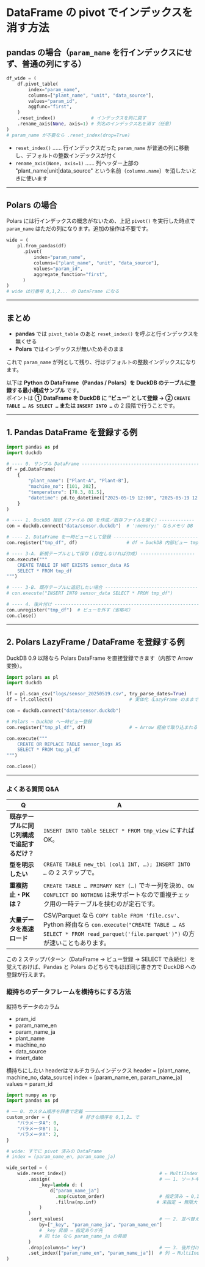 # DataFrame の pivot でインデックスを消す方法

## pandas の場合（`param_name` を行インデックスにせず、普通の列にする）

```python
df_wide = (
    df.pivot_table(
        index="param_name",
        columns=["plant_name", "unit", "data_source"],
        values="param_id",
        aggfunc="first",
    )
    .reset_index()             # インデックスを列に戻す
    .rename_axis(None, axis=1) # 列名のインデックス名を消す（任意）
)
# param_name が不要なら .reset_index(drop=True)
```

- `reset_index()` …… 行インデックスだった `param_name` が普通の列に移動し、デフォルトの整数インデックスが付く
- `rename_axis(None, axis=1)` …… 列ヘッダー上部の "plant_name|unit|data_source" という名前（`columns.name`）を消したいときに使います

---

## Polars の場合

Polars には行インデックスの概念がないため、上記 `pivot()` を実行した時点で `param_name` はただの列になります。追加の操作は不要です。

```python
wide = (
    pl.from_pandas(df)
      .pivot(
          index="param_name",
          columns=["plant_name", "unit", "data_source"],
          values="param_id",
          aggregate_function="first",
      )
)
# wide は行番号 0,1,2... の DataFrame になる
```

---

## まとめ

- **pandas** では `pivot_table` のあと `reset_index()` を呼ぶと行インデックスを無くせる
- **Polars** ではインデックスが無いためそのまま

これで `param_name` が列として残り、行はデフォルトの整数インデックスになります。



以下は **Python の DataFrame（Pandas / Polars）を DuckDB のテーブルに登録する最小構成サンプル** です。  
ポイントは **① DataFrame を DuckDB に “ビュー” として登録 → ② `CREATE TABLE … AS SELECT …` または `INSERT INTO …`** の 2 段階で行うことです。

---

## 1. Pandas DataFrame を登録する例

```python
import pandas as pd
import duckdb

# ---- 0. サンプル DataFrame -------------------------------------------------
df = pd.DataFrame(
    {
        "plant_name": ["Plant-A", "Plant-B"],
        "machine_no": [101, 202],
        "temperature": [78.3, 81.5],
        "datetime": pd.to_datetime(["2025-05-19 12:00", "2025-05-19 12:05"]),
    }
)

# ---- 1. DuckDB 接続（ファイル DB を作成／既存ファイルを開く）-------------
con = duckdb.connect("data/sensor.duckdb")  # ':memory:' ならメモリ DB

# ---- 2. DataFrame を一時ビューとして登録 -------------------------------
con.register("tmp_df", df)                  # df → DuckDB 内部ビュー tmp_df

# ---- 3-A. 新規テーブルとして保存 (存在しなければ作成) --------------------
con.execute("""
    CREATE TABLE IF NOT EXISTS sensor_data AS
    SELECT * FROM tmp_df
""")

# ---- 3-B. 既存テーブルに追記したい場合 ------------------------------------
# con.execute("INSERT INTO sensor_data SELECT * FROM tmp_df")

# ---- 4. 後片付け ----------------------------------------------------------
con.unregister("tmp_df")  # ビューを外す（省略可）
con.close()
```

---

## 2. Polars LazyFrame / DataFrame を登録する例

DuckDB 0.9 以降なら Polars DataFrame を直接登録できます（内部で Arrow 変換）。

```python
import polars as pl
import duckdb

lf = pl.scan_csv("logs/sensor_20250519.csv", try_parse_dates=True)
df = lf.collect()                            # 実体化（LazyFrame のままでも OK）

con = duckdb.connect("data/sensor.duckdb")

# Polars → DuckDB へ一時ビュー登録
con.register("tmp_pl_df", df)                # → Arrow 経由で取り込まれる

con.execute("""
    CREATE OR REPLACE TABLE sensor_logs AS
    SELECT * FROM tmp_pl_df
""")

con.close()
```

---

### よくある質問 Q&A

|Q|A|
|---|---|
|**既存テーブルに同じ列構成で追記するだけ？**|`INSERT INTO table SELECT * FROM tmp_view` にすれば OK。|
|**型を明示したい**|`CREATE TABLE new_tbl (col1 INT, …); INSERT INTO …` の 2 ステップで。|
|**重複防止・PK は？**|`CREATE TABLE … PRIMARY KEY (…)` でキー列を決め、`ON CONFLICT DO NOTHING` は未サポートなので重複チェック用の一時テーブルを挟むのが定石です。|
|**大量データを高速ロード**|CSV/Parquet なら `COPY table FROM 'file.csv'`、Python 経由なら `con.execute("CREATE TABLE … AS SELECT * FROM read_parquet('file.parquet')")` の方が速いこともあります。|

この 2 ステップパターン（DataFrame → ビュー登録 → SELECT で永続化）を覚えておけば、Pandas と Polars のどちらでもほぼ同じ書き方で DuckDB への登録が行えます。


### 縦持ちのデータフレームを横持ちにする方法

縦持ちデータのカラム
- pram_id
- param_name_en
- param_name_ja
- plant_name
- machine_no
- data_source
- insert_date

横持ちにしたい
headerはマルチカラムインデックス
header = [plant_name, machine_no, data_source]
index = [param_name_en, param_name_ja]
values = param_id


```python
import numpy as np
import pandas as pd

# ── 0. カスタム順序を辞書で定義 ──────────────
custom_order = {           # 好きな順序を 0,1,2… で
    "パラメータA": 0,
    "パラメータB": 1,
    "パラメータX": 2,
}

# wide: すでに pivot 済みの DataFrame
# index = (param_name_en, param_name_ja)

wide_sorted = (
    wide.reset_index()                                  # ⇐ MultiIndex → 列
        .assign(                                        # ── 1. ソートキー列 ──
            _key=lambda d: (
                d["param_name_ja"]
                  .map(custom_order)                    # 指定済み → 0,1,2…
                  .fillna(np.inf)                      # 未指定 → 無限大
            )
        )
        .sort_values(                                   # ── 2. 並べ替え ──
            by=["_key", "param_name_ja", "param_name_en"]
            # _key 昇順 ⇒ 指定ありが先
            # 同 tie なら param_name_ja の昇順
        )
        .drop(columns="_key")                           # ── 3. 後片付け ──
        .set_index(["param_name_en", "param_name_ja"])  # 列 → MultiIndex
)

```